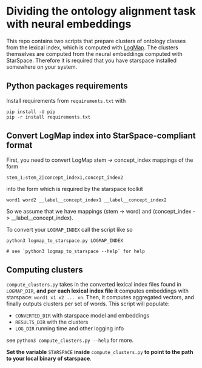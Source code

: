 # Dividing the ontology alignment task with neural embeddings

This repo contains two scripts that prepare clusters of ontology classes from
the lexical index, which is computed with [LogMap](https://github.com/ernestojimenezruiz/logmap-matcher). The clusters themselves are
computed from the neural embeddings computed with StarSpace. Therefore it is
required that you have starspace installed somewhere on your system.

## Python packages requirements

Install requirements from `requirements.txt` with

```
pip install -U pip
pip -r install requirements.txt
```

## Convert LogMap index into StarSpace-compliant format

First, you need to convert LogMap stem -> concept_index mappings of the form

```
stem_1;stem_2|concept_index1,concept_index2
```

into the form which is required by the starspace toolkit

``` 
word1 word2 __label__concept_index1 __label__concept_index2
```

So we assume that we have mappings (stem -> word) and (concept_index -> __label__concept_index).

To convert your `LOGMAP_INDEX` call the script like so

```
python3 logmap_to_starspace.py LOGMAP_INDEX

# see `python3 logmap_to_starspace --help` for help
```

## Computing clusters

`compute_clusters.py` takes in the converted lexical index files found in
`LOGMAP_DIR`, **and per each lexical index file it** computes embeddings with
starspace: `word1 x1 x2 ... xn`. Then, it computes aggregated vectors, and
finally outputs clusters per set of words. This script will populate: 

* `CONVERTED_DIR` with starspace model and embeddings 
* `RESULTS_DIR` with the clusters 
* `LOG_DIR` running time and other logging info

see `python3 compute_clusters.py --help` for more.

**Set the variable** `STARSPACE` **inside** `compute_clusters.py` **to point to the path to
your local binary of starspace**.
